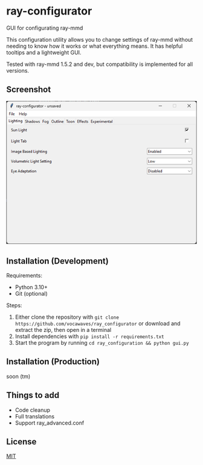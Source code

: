 # ray-configurator
GUI for configurating ray-mmd

This configuration utility allows you to change settings of ray-mmd without needing to know how it works or what everything means. It has helpful tooltips and a lightweight GUI.

Tested with ray-mmd 1.5.2 and dev, but compatibility is implemented for all versions.

## Screenshot
![image](image.png)

## Installation (Development)
Requirements:
* Python 3.10+
* Git (optional)

Steps:
1. Either clone the repository with ``git clone https://github.com/vocawaves/ray_configurator`` or download and extract the zip, then open in a terminal
2. Install dependencies with  ``pip install -r requirements.txt``
3. Start the program by running ``cd ray_configuration && python gui.py``


## Installation (Production)
soon (tm)

## Things to add
* Code cleanup
* Full translations
* Support ray_advanced.conf

## License
[MIT](LICENSE)